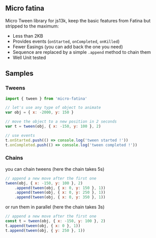 ## Micro fatina

Micro Tween library for js13k, keep the basic features from Fatina but stripped to the maximum:
* Less than 2KB
* Provides events (`onStarted`, `onCompleted`, `onKilled`)
* Fewer Easings (you can add back the one you need)
* Sequence are replaced by a simple `.append` method to chain them
* Well Unit tested

## Samples

### Tweens
```js
import { tween } from 'micro-fatina'

// let's use any type of object to animate
var obj = { x: -2000, y: 150 }

// move the object to a new position in 2 seconds
var t = tween(obj, { x: -150, y: 100 }, 2)

// use events
t.onStarted.push(() => console.log('tween started !'))
t.onCompleted.push(() => console.log('tween completed !'))
```

### Chains
you can chain tweens (here the chain takes 5s)
```js
// append a new move after the first one
tween(obj, { x: -150, y: 100 }, 2)
    .append(tween(obj, { x: 0, y: 150 }, 1))
    .append(tween(obj, { x: 0, y: 250 }, 1))
    .append(tween(obj, { x: 0, y: 350 }, 1))
```

or run them in parallel (here the chain takes 3s)
```js
// append a new move after the first one
const t = tween(obj, { x: -150, y: 100 }, 2)
t.append(tween(obj, { x: 0 }, 1))
t.append(tween(obj, { y: 250 }, 1))
```
